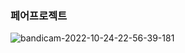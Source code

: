 ### 페어프로젝트



![bandicam-2022-10-24-22-56-39-181](C:\Users\dwde2\Downloads\bandicam-2022-10-24-22-56-39-181.gif)